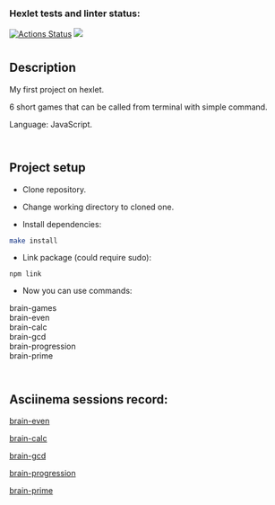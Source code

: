 ### Hexlet tests and linter status:
[![Actions Status](https://github.com/Fox-Hex/frontend-project-44/workflows/hexlet-check/badge.svg)](https://github.com/Fox-Hex/frontend-project-44/actions)
<a href="https://codeclimate.com/github/Fox-Hex/frontend-project-44/maintainability"><img src="https://api.codeclimate.com/v1/badges/08034d267ee2e831e711/maintainability" /></a>

#
## Description
My first project on hexlet.

6 short games that can be called from terminal with simple command.

Language: JavaScript.
<br><br>
#
## Project setup
- Clone repository.

- Change working directory to cloned one.

- Install dependencies:
```bash
make install
```
- Link package (could require sudo):

```
npm link
```
- Now you can use commands:<br>

brain-games<br>
brain-even<br>
brain-calc<br>
brain-gcd<br>
brain-progression<br>
brain-prime<br>
<br>
#
## Asciinema sessions record:

<a href="https://asciinema.org/a/7BvBnoT00GetFiilrVz1H4lMl">brain-even</a>

<a href="https://asciinema.org/a/7QlroaDG7ECVwLwq9MT0KFx1c">brain-calc</a>

<a href="https://asciinema.org/a/dIUyP261Fx2G6RlvYTBXueykL">brain-gcd</a>

<a href="https://asciinema.org/a/J4bIQQNxdhnYGOEdolQd8t4bf">brain-progression</a>

<a href="https://asciinema.org/a/Rq50gk72KwWXFYUdofiMVFBSh">brain-prime</a>